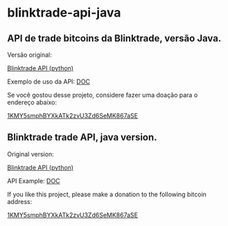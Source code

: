 # blinktrade-api-java

## API de trade bitcoins da Blinktrade, versão Java.

Versão original:

[Blinktrade API (python)](https://gist.github.com/pinhopro/60b1fd213b36d576505e)

Exemplo de uso da API: [DOC](https://gist.github.com/claudineynascimento/e80f57afe3efc6883714)

Se você gostou desse projeto, considere fazer uma doação para o endereço abaixo:

[1KMY5smphBYXkATk2zvU3Zd6SeMK867aSE](https://blockchain.info/address/1KMY5smphBYXkATk2zvU3Zd6SeMK867aSE)



## Blinktrade trade API, java version.

Original version:

[Blinktrade API (python)](https://gist.github.com/pinhopro/60b1fd213b36d576505e)

API Example: [DOC](https://gist.github.com/claudineynascimento/e80f57afe3efc6883714)

If you like this project, please make a donation to the following bitcoin address:

[1KMY5smphBYXkATk2zvU3Zd6SeMK867aSE](https://blockchain.info/address/1KMY5smphBYXkATk2zvU3Zd6SeMK867aSE)
